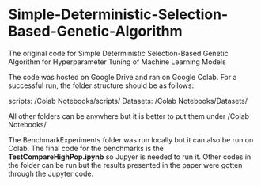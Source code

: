 # Simple-Deterministic-Selection-Based-Genetic-Algorithm
The original code for  Simple Deterministic Selection-Based Genetic Algorithm for Hyperparameter Tuning of Machine Learning Models

The code was hosted on Google Drive and ran on Google Colab. 
For a successful run, the folder structure should be as follows:

scripts: /Colab Notebooks/scripts/
Datasets: /Colab Notebooks/Datasets/

All other folders can be anywhere but it is better to put them under /Colab Notebooks/

The BenchmarkExperiments folder was run locally but it can also be run on Colab. 
The final code for the benchmarks is the **TestCompareHighPop.ipynb** so Jupyer is needed to run it.
Other codes in the folder can be run but the results presented in the paper were gotten through the Jupyter code.

